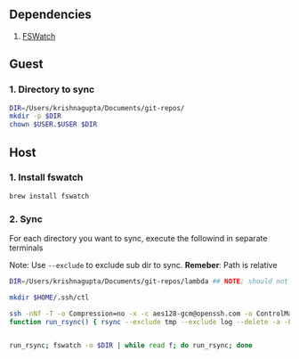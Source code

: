 
## Dependencies

1. [FSWatch](https://github.com/emcrisostomo/fswatch)

## Guest
### 1. Directory to sync
```sh
DIR=/Users/krishnagupta/Documents/git-repos/
mkdir -p $DIR
chown $USER.$USER $DIR
```

## Host
### 1. Install fswatch
```sh
brew install fswatch
```

### 2. Sync
For each directory you want to sync, execute the followind in separate terminals

  Note: Use `--exclude` to exclude sub dir to sync. **Remeber**: Path is relative
```sh
DIR=/Users/krishnagupta/Documents/git-repos/lambda ## NOTE; should not end with slash '/'

mkdir $HOME/.ssh/ctl

ssh -nNf -T -o Compression=no -x -c aes128-gcm@openssh.com -o ControlMaster=auto -o ControlPath="$HOME/.ssh/ctl/%L-%r@%h:%p" vm1
function run_rsync() { rsync --exclude tmp --exclude log --delete -a -P -e "ssh -T -o Compression=no -x -c aes128-gcm@openssh.com -o 'ControlPath=$HOME/.ssh/ctl/%L-%r@%h:%p' " $DIR/ vm1:$DIR } ;


run_rsync; fswatch -o $DIR | while read f; do run_rsync; done
```
